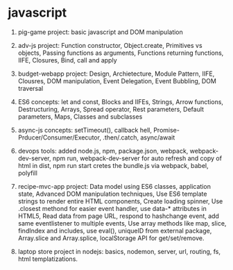 # javascript

1. pig-game project: basic javascript and DOM manipulation

2. adv-js project: Function constructor, Object.create, Primitives vs objects, Passing functions as arguments, Functions returning functions, IIFE, Closures, Bind, call and apply

3. budget-webapp project: Design, Archietecture, Module Pattern, IIFE, Clousres, DOM manipulation, Event Delegation, Event Bubbling, DOM traversal

4. ES6 concepts: let and const, Blocks and IIFEs, Strings, Arrow functions, Destructuring, Arrays, Spread operator, Rest parameters, Default parameters, Maps, Classes and subclasses

5. async-js concepts: setTimeout(), callback hell, Promise-Prducer/Consumer/Executor, .then/.catch, async/await

6. devops tools: added node.js, npm, package.json, webpack, webpack-dev-server, npm run, webpack-dev-server for auto refresh and copy of html in dist, npm run start cretes the bundle.js via webpack, babel, polyfill

7. recipe-mvc-app project: Data model using ES6 classes, application state, Advanced DOM manipulation techniques, Use ES6 template strings to render entire HTML components, Create loading spinner, Use .closest methond for easier event handler, use data-* attributes in HTML5, Read data from page URL, respond to hashchange event, add same eventlistener to multiple events, Use array methods like map, slice, findIndex and includes, use eval(), uniqueID from external package, Array.slice and Array.splice, localStorage API for get/set/remove.

8. laptop store project in nodejs: basics, nodemon, server, url, routing, fs, html templatizations.


